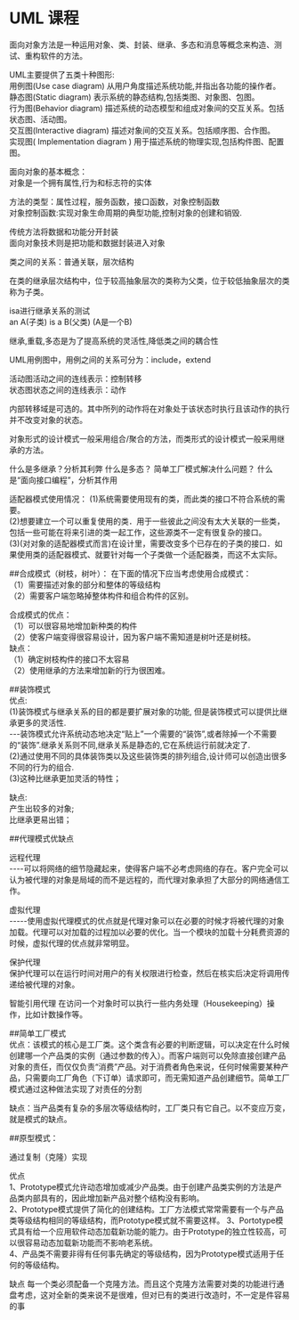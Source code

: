 # UML 课程




面向对象方法是一种运用对象、类、封装、继承、多态和消息等概念来构造、测试、重构软件的方法。

UML主要提供了五类十种图形:  
用例图(Use case diagram) 从用户角度描述系统功能,并指出各功能的操作者。  
静态图(Static diagram) 表示系统的静态结构,包括类图、对象图、包图。  
行为图(Behavior diagram) 描述系统的动态模型和组成对象间的交互关系。包括状态图、活动图。    
交互图(Interactive diagram) 描述对象间的交互关系。包括顺序图、合作图。    
实现图( Implementation diagram ) 用于描述系统的物理实现,包括构件图、配置图。  

面向对象的基本概念：  
对象是一个拥有属性,行为和标志符的实体  
 
方法的类型：属性过程，服务函数，接口函数，对象控制函数  
对象控制函数:实现对象生命周期的典型功能,控制对象的创建和销毁.
 
传统方法将数据和功能分开封装  
面向对象技术则是把功能和数据封装进入对象

类之间的关系：普通关联，层次结构

在类的继承层次结构中，位于较高抽象层次的类称为父类，位于较低抽象层次的类称为子类。

isa进行继承关系的测试  
an A(子类) is a B(父类) (A是一个B)

继承,重载,多态是为了提高系统的灵活性,降低类之间的耦合性

UML用例图中，用例之间的关系可分为：include，extend

活动图活动之间的连线表示：控制转移  
状态图状态之间的连线表示：动作

内部转移域是可选的。其中所列的动作将在对象处于该状态时执行且该动作的执行并不改变对象的状态。 

对象形式的设计模式一般采用组合/聚合的方法，而类形式的设计模式一般采用继承的方法。


什么是多继承？分析其利弊
什么是多态？
简单工厂模式解决什么问题？
什么是“面向接口编程”，分析其作用

适配器模式使用情况：
(1)系统需要使用现有的类，而此类的接口不符合系统的需要。  
(2)想要建立一个可以重复使用的类．用于一些彼此之间没有太大关联的一些类，包括一些可能在将来引进的类一起工作，这些源类不一定有很复杂的接口。  
(3)(对对象的适配器模式而言)在设计里，需要改变多个已存在的子类的接口．如果使用类的适配器模式、就要针对每一个子类做一个适配器类，而这不太实际。  


##合成模式（树枝，树叶）：
在下面的情况下应当考虑使用合成模式：  
（1）需要描述对象的部分和整体的等级结构  
（2）需要客户端忽略掉整体构件和组合构件的区别。  

合成模式的优点：  
（1）可以很容易地增加新种类的构件  
（2）使客户端变得很容易设计，因为客户端不需知道是树叶还是树枝。  
   缺点：  
（1）确定树枝构件的接口不太容易  
（2）使用继承的方法来增加新的行为很困难。  


##装饰模式    
 优点:  
(1)装饰模式与继承关系的目的都是要扩展对象的功能,
但是装饰模式可以提供比继承更多的灵活性.  
---装饰模式允许系统动态地决定“贴上”一个需要的“装饰”,或者除掉一个不需要的“装饰”.继承关系则不同,继承关系是静态的,它在系统运行前就决定了.  
(2)通过使用不同的具体装饰类以及这些装饰类的排列组合,设计师可以创造出很多不同的行为的组合.  
(3)这种比继承更加灵活的特性；  

缺点:  
产生出较多的对象;  
比继承更易出错；  

##代理模式优缺点  

远程代理  
----可以将网络的细节隐藏起来，使得客户端不必考虑网络的存在。客户完全可以认为被代理的对象是局域的而不是远程的，而代理对象承担了大部分的网络通信工作。

 虚拟代理  
-----使用虚拟代理模式的优点就是代理对象可以在必要的时候才将被代理的对象加载。代理可以对加载的过程加以必要的优化。当一个模块的加载十分耗费资源的时候，虚拟代理的优点就非常明显。

保护代理  
保护代理可以在运行时间对用户的有关权限进行检查，然后在核实后决定将调用传递给被代理的对象。

智能引用代理
在访问一个对象时可以执行一些内务处理（Housekeeping）操作，比如计数操作等。

##简单工厂模式  
优点：该模式的核心是工厂类。这个类含有必要的判断逻辑，可以决定在什么时候创建哪一个产品类的实例（通过参数的传入）。而客户端则可以免除直接创建产品对象的责任，而仅仅负责“消费”产品。对于消费者角色来说，任何时候需要某种产品，只需要向工厂角色（下订单）请求即可，而无需知道产品创建细节。简单工厂模式通过这种做法实现了对责任的分割  

缺点：当产品类有复杂的多层次等级结构时，工厂类只有它自己。以不变应万变，就是模式的缺点。


##原型模式：  

通过复制（克隆）实现  

优点  
1、Prototype模式允许动态增加或减少产品类。由于创建产品类实例的方法是产品类内部具有的，因此增加新产品对整个结构没有影响。  
2、Prototype模式提供了简化的创建结构。工厂方法模式常常需要有一个与产品类等级结构相同的等级结构，而Prototype模式就不需要这样。
3、Portotype模式具有给一个应用软件动态加载新功能的能力。由于Prototype的独立性较高，可以很容易动态加载新功能而不影响老系统。  
4、产品类不需要非得有任何事先确定的等级结构，因为Prototype模式适用于任何的等级结构。  

缺点
每一个类必须配备一个克隆方法。而且这个克隆方法需要对类的功能进行通盘考虑，这对全新的类来说不是很难，但对已有的类进行改造时，不一定是件容易的事

